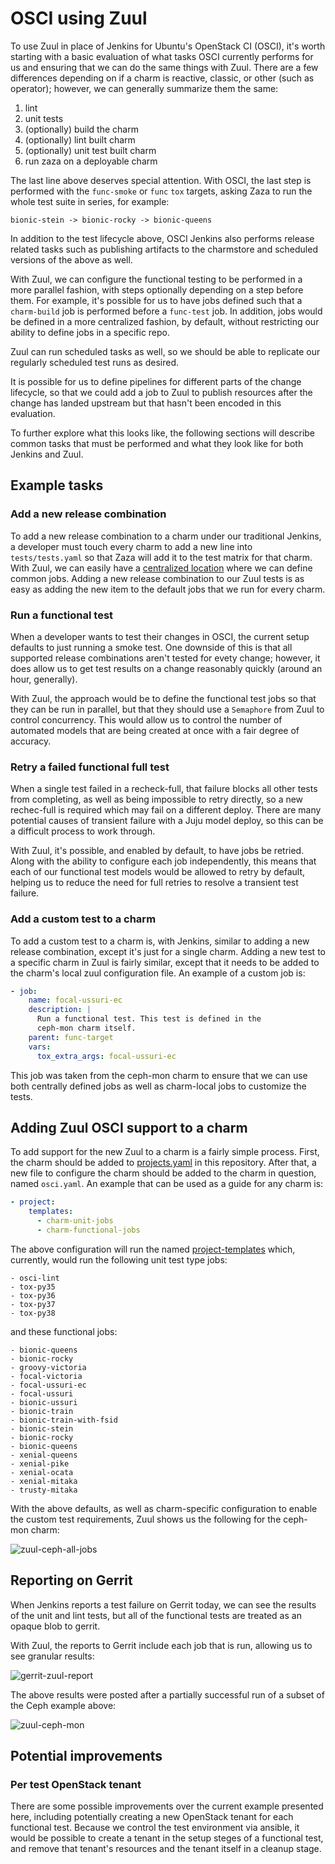 # OSCI using Zuul

To use Zuul in place of Jenkins for Ubuntu's OpenStack CI (OSCI), it's worth
starting with a basic evaluation of what tasks OSCI currently performs for us
and ensuring that we can do the same things with Zuul. There are a few
differences depending on if a charm is reactive, classic, or other (such
as operator); however, we can generally summarize them the same:

1. lint
1. unit tests
1. (optionally) build the charm
1. (optionally) lint built charm
1. (optionally) unit test built charm
1. run zaza on a deployable charm

The last line above deserves special attention. With OSCI, the last step is
performed with the `func-smoke` or `func` `tox` targets, asking Zaza to run
the whole test suite in series, for example: 

```
bionic-stein -> bionic-rocky -> bionic-queens
```

In addition to the test lifecycle above, OSCI Jenkins also performs release
related tasks such as publishing artifacts to the charmstore and scheduled
versions of the above as well.

With Zuul, we can configure the functional testing to be performed in a more
parallel fashion, with steps optionally depending on a step before them. For
example, it's possible for us to have jobs defined such that a `charm-build`
job is performed before a `func-test` job. In addition, jobs would be defined
in a more centralized fashion, by default, without restricting our ability to
define jobs in a specific repo.

Zuul can run scheduled tasks as well, so we should be able to replicate our
regularly scheduled test runs as desired.

It is possible for us to define pipelines for different parts of the change
lifecycle, so that we could add a job to Zuul to publish resources after the
change has landed upstream but that hasn't been encoded in this evaluation.

To further explore what this looks like, the following sections will describe
common tasks that must be performed and what they look like for both Jenkins
and Zuul.

## Example tasks

### Add a new release combination

To add a new release combination to a charm under our traditional Jenkins,
a developer must touch every charm to add a new line into `tests/tests.yaml`
so that Zaza will add it to the test matrix for that charm. With Zuul, we can
easily have a [centralized location](./zuul.d/project-templates.yaml) where we
can define common jobs. Adding a new release combination to our Zuul tests is
as easy as adding the new item to the default jobs that we run for every charm.

### Run a functional test

When a developer wants to test their changes in OSCI, the current setup
defaults to just running a smoke test. One downside of this is that all
supported release combinations aren't tested for evety change; however, it
does allow us to get test results on a change reasonably quickly (around an
hour, generally).

With Zuul, the approach would be to define the functional test jobs so that
they can be run in parallel, but that they should use a `Semaphore` from Zuul
to control concurrency. This would allow us to control the number of automated
models that are being created at once with a fair degree of accuracy.

### Retry a failed functional full test

When a single test failed in a recheck-full, that failure blocks all other
tests from completing, as well as being impossible to retry directly, so a new
rechec-full is required which may fail on a different deploy. There are many
potential causes of transient failure with a Juju model deploy, so this can be
a difficult process to work through.

With Zuul, it's possible, and enabled by default, to have jobs be retried.
Along with the ability to configure each job independently, this means that
each of our functional test models would be allowed to retry by default,
helping us to reduce the need for full retries to resolve a transient test
failure.

### Add a custom test to a charm

To add a custom test to a charm is, with Jenkins, similar to adding a new
release combination, except it's just for a single charm. Adding a new test
to a specific charm in Zuul is fairly similar, except that it needs to be added
to the charm's local zuul configuration file. An example of a custom job is:

```yaml
- job:
    name: focal-ussuri-ec
    description: |
      Run a functional test. This test is defined in the
      ceph-mon charm itself.
    parent: func-target
    vars:
      tox_extra_args: focal-ussuri-ec
```

This job was taken from the ceph-mon charm to ensure that we can use both
centrally defined jobs as well as charm-local jobs to customize the tests.

## Adding Zuul OSCI support to a charm

To add support for the new Zuul to a charm is a fairly simple process.
First, the charm should be added to [projects.yaml](./zuul.d/projects.yaml) in
this repository. After that, a new file to configure the charm should be added
to the charm in question, named `osci.yaml`. An example that can be used as a
guide for any charm is:

```yaml
- project:
    templates:
      - charm-unit-jobs
      - charm-functional-jobs
```

The above configuration will run the named
[project-templates](./zuul.d/project-template.yaml) which, currently, would
run the following unit test type jobs:

```
- osci-lint
- tox-py35
- tox-py36
- tox-py37
- tox-py38
```

and these functional jobs:

```
- bionic-queens
- bionic-rocky
- groovy-victoria
- focal-victoria
- focal-ussuri-ec
- focal-ussuri
- bionic-ussuri
- bionic-train
- bionic-train-with-fsid
- bionic-stein
- bionic-rocky
- bionic-queens
- xenial-queens
- xenial-pike
- xenial-ocata
- xenial-mitaka
- trusty-mitaka
```

With the above defaults, as well as charm-specific configuration to enable
the custom test requirements, Zuul shows us the following for the ceph-mon
charm:

![zuul-ceph-all-jobs](images/zuul-ceph-mon-all-jobs.png)

## Reporting on Gerrit

When Jenkins reports a test failure on Gerrit today, we can see the results
of the unit and lint tests, but all of the functional tests are treated as an
opaque blob to gerrit.

With Zuul, the reports to Gerrit include each job that is run, allowing us to
see granular results:

![gerrit-zuul-report](images/gerrit-zuul-report.png)

The above results were posted after a partially successful run of a subset
of the Ceph example above:

![zuul-ceph-mon](images/zuul-ceph-mon.png)

## Potential improvements

### Per test OpenStack tenant

There are some possible improvements over the current example presented here,
including potentially creating a new OpenStack tenant for each functional test.
Because we control the test environment via ansible, it would be possible to
create a tenant in the setup steges of a functional test, and remove that
tenant's resources and the tenant itself in a cleanup stage.
